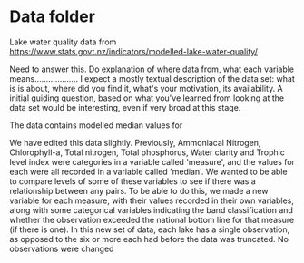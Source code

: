 # Data folder
Lake water quality data from
https://www.stats.govt.nz/indicators/modelled-lake-water-quality/


Need to answer this. Do explanation of where data from, what each variable means...................
I expect a mostly textual description of the data set: what is is about, where did you find it, what's your motivation, its availability. A initial guiding question, based on what you've learned from looking at the data set would be interesting, even if very broad at this stage.



The data contains modelled median values for 




We have edited this data slightly. Previously, Ammoniacal Nitrogen, Chlorophyll-a, Total nitrogen, Total phosphorus, Water clarity and Trophic level index were categories in a variable called 'measure', and the values for each were all recorded in a variable called 'median'. We wanted to be able to compare levels of some of these variables to see if there was a relationship between any pairs. To be able to do this, we made a new variable for each measure, with their values recorded in their own variables, along with some categorical variables indicating the band classification and whether the observation exceeded the national bottom line for that measure (if there is one). In this new set of data, each lake has a single observation, as opposed to the six or more each had before the data was truncated. No observations were changed
